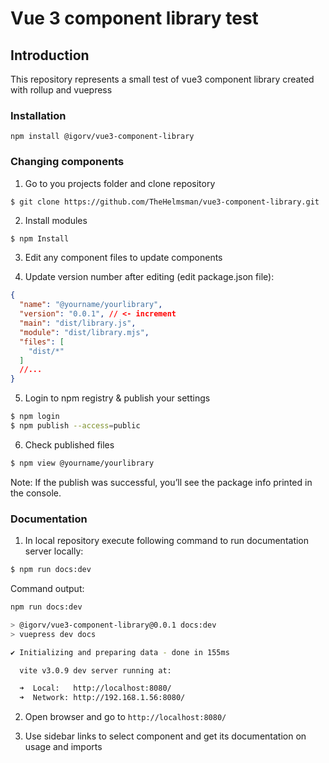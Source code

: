 # Vue 3 component library test

## Introduction

This repository represents a small test of vue3 component library created with rollup and vuepress

### Installation
```
npm install @igorv/vue3-component-library
```

### Changing components

1. Go to you projects folder and clone repository
```bash
$ git clone https://github.com/TheHelmsman/vue3-component-library.git
```

2. Install modules
```
$ npm Install
```

3. Edit any component files to update components

4. Update version number after editing (edit package.json file):
```json
{
  "name": "@yourname/yourlibrary",
  "version": "0.0.1", // <- increment
  "main": "dist/library.js",
  "module": "dist/library.mjs",
  "files": [
    "dist/*"
  ]
  //...
}
```

5. Login to npm registry & publish your settings
```bash
$ npm login
$ npm publish --access=public
```

6. Check published files
```bash
$ npm view @yourname/yourlibrary
```

Note: If the publish was successful, you’ll see the package info printed in the console.

### Documentation

1. In local repository execute following command to run documentation server locally:
```bash
$ npm run docs:dev
```

Command output:
```bash
npm run docs:dev

> @igorv/vue3-component-library@0.0.1 docs:dev
> vuepress dev docs

✔ Initializing and preparing data - done in 155ms

  vite v3.0.9 dev server running at:

  ➜  Local:   http://localhost:8080/
  ➜  Network: http://192.168.1.56:8080/

```

2. Open browser and go to ```http://localhost:8080/```

3. Use sidebar links to select component and get its documentation on usage and imports